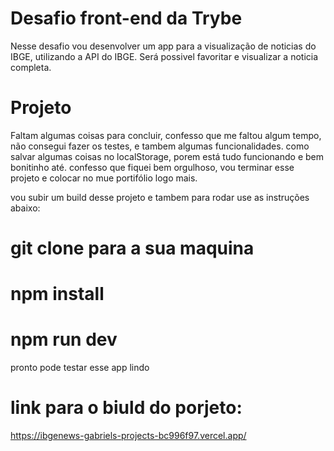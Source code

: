 # Desafio front-end da Trybe 

Nesse desafio vou desenvolver um app para a visualização de noticias do IBGE, utilizando a API do IBGE. Será possivel favoritar e visualizar a noticia completa.

# Projeto

Faltam algumas coisas para concluir, confesso que me faltou algum tempo, não consegui fazer os testes, e tambem algumas funcionalidades. como salvar algumas coisas no localStorage, porem está tudo funcionando e bem bonitinho até. confesso que fiquei bem orgulhoso, vou terminar esse projeto e colocar no mue portifólio logo mais. 

vou subir um build desse projeto e tambem para rodar use as instruções abaixo:

# git clone para a sua maquina 
# npm install
# npm run dev 

pronto pode testar esse app lindo 
# link para o biuld do porjeto:

https://ibgenews-gabriels-projects-bc996f97.vercel.app/


